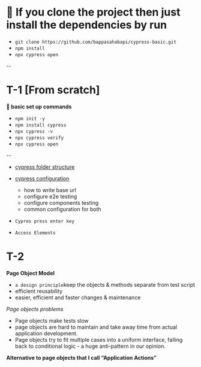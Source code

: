 # 🌱 If you clone the project then just install the dependencies by run

- `git clone https://github.com/bappasahabapi/cypress-basic.git`
- `npm install`
- `npx cypress open`


--

#    T-1 [From scratch]
**🌱 basic set up commands**
-    `npm init -y`
-    `npm install cypress`
-    `npx cypress -v`
-    `npx cypress verify`
-    `npx cypress open`

--

- [cypress folder structure](https://docs.cypress.io/guides/core-concepts/writing-and-organizing-tests)
- [cypress configuration](https://docs.cypress.io/guides/references/configuration)
    
    - how to write base url
    - configure e2e testing 
    - configure components testing
    - common configuration for both
    
- `Cypres press enter key`
    

- ` Access Elements `

#    T-2

**Page Object Model**

- `a design principle`keep the objects & methods separate from test script
- efficient reusability
- easier, efficient and faster changes & maintenance
<!--  -->

*Page objects problems*
- Page objects make tests slow 
- page objects are hard to maintain and take away time from actual application development.
- Page objects try to fit multiple cases into a uniform interface, falling back to conditional   logic - a huge anti-pattern in our opinion.

**Alternative to page objects that I call “Application Actions”**